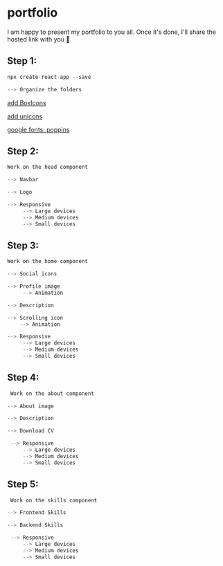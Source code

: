 # portfolio
I am happy to present my portfolio to you all. Once it's done, I'll share the hosted link with you 🌸
## Step 1:
```js
npx create-react-app --save
```
```js
--> Organize the folders
```
 <a href="https://boxicons.com/usage"> add BoxIcons   
 </a>
 
 <a href="https://iconscout.com/unicons"> add unicons
  </a>

 <a href="https://fonts.google.com/"> google fonts: poppins
 </a>

 ## Step 2: 
```js
Work on the head component
```
```js
--> Navbar
```
```js
--> Logo
```
```js
--> Responsive
     --> Large devices
     --> Medium devices
     --> Small devices
```

 ## Step 3: 
```js
Work on the home component
```
```js
--> Social icons
```
```js
--> Profile image
     --> Animation
```
```js
--> Description 
```
```js
--> Scrolling icon
    --> Animation
```
```js
--> Responsive
     --> Large devices
     --> Medium devices
     --> Small devices
```
 ## Step 4: 
```js
 Work on the about component
```
```js
--> About image
 ``` 
```js
--> Description
``` 
```js
--> Download CV
 ``` 
```js
 --> Responsive
     --> Large devices
     --> Medium devices
     --> Small devices
```

## Step 5: 

```js
 Work on the skills component
```
```js
--> Frontend Skills
```
```js
--> Backend Skills
```
```js
 --> Responsive
     --> Large devices
     --> Medium devices
     --> Small devices
```

```js
```
